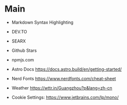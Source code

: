 # Main

- Markdown Syntax Highlighting

- DEV.TO
- SEARX
- Github Stars
- npmjs.com
- Astro Docs https://docs.astro.build/en/getting-started/
- Nerd Fonts https://www.nerdfonts.com/cheat-sheet
- Weather https://wttr.in/Guangzhou?p&lang=zh-cn

- Cookie Settings: https://www.jetbrains.com/lp/mono/